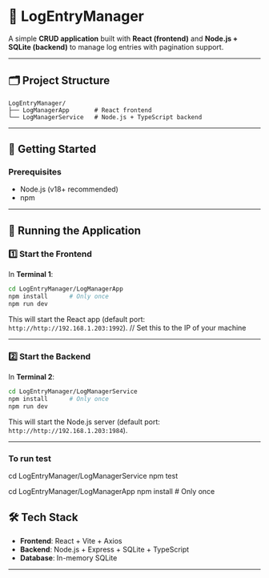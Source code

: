 # 📘 LogEntryManager

A simple **CRUD application** built with **React (frontend)** and **Node.js + SQLite (backend)** to manage log entries with pagination support.

---

## 🗂 Project Structure

```
LogEntryManager/
├── LogManagerApp       # React frontend
└── LogManagerService   # Node.js + TypeScript backend
```

---

## 🚀 Getting Started

### Prerequisites

- Node.js (v18+ recommended)
- npm

---

## 🧩 Running the Application

### 1️⃣ Start the Frontend

In **Terminal 1**:

```bash
cd LogEntryManager/LogManagerApp
npm install      # Only once
npm run dev
```

This will start the React app (default port: `http://http://192.168.1.203:1992`). // Set this to the IP of your machine

---

### 2️⃣ Start the Backend

In **Terminal 2**:

```bash
cd LogEntryManager/LogManagerService
npm install      # Only once
npm run dev
```

This will start the Node.js server (default port: `http://http://192.168.1.203:1984`).

---

### To run test 
cd LogEntryManager/LogManagerService
npm test

cd LogEntryManager/LogManagerApp
npm install      # Only once



## 🛠 Tech Stack

- **Frontend**: React + Vite + Axios
- **Backend**: Node.js + Express + SQLite + TypeScript
- **Database**: In-memory SQLite

---
